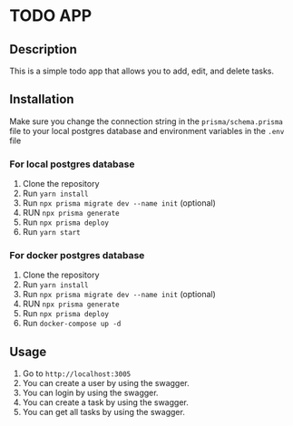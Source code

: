 # TODO APP

## Description

This is a simple todo app that allows you to add, edit, and delete tasks.

## Installation
Make sure you change the connection string in the `prisma/schema.prisma` file to your local postgres database and environment variables in the `.env` file

### For local postgres database

1. Clone the repository
2. Run `yarn install`
3. Run `npx prisma migrate dev --name init` (optional)
4. RUN `npx prisma generate`
5. Run `npx prisma deploy`
6. Run `yarn start`

### For docker postgres database

1. Clone the repository
2. Run `yarn install`
3. Run `npx prisma migrate dev --name init` (optional)
4. RUN `npx prisma generate`
5. Run `npx prisma deploy`
6. Run `docker-compose up -d`

## Usage

1. Go to `http://localhost:3005`
2. You can create a user by using the swagger.
3. You can login by using the swagger.
4. You can create a task by using the swagger.
5. You can get all tasks by using the swagger.
